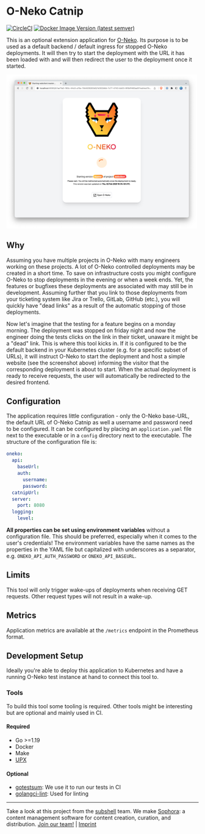 # O-Neko Catnip

[![CircleCI](https://circleci.com/gh/subshell/o-neko-catnip/tree/master.svg?style=svg)](https://circleci.com/gh/subshell/o-neko-catnip/tree/master)
[![Docker Image Version (latest semver)](https://img.shields.io/docker/v/subshellgmbh/o-neko-catnip?color=2496ED&label=subshellgmbh%2Fo-neko-catnip&logo=docker&logoColor=white&sort=semver)](https://hub.docker.com/r/subshellgmbh/o-neko-catnip/tags)

This is an optional extension application for [O-Neko](https://github.com/subshell/o-neko/). Its purpose is to be used as a default backend / default ingress
for stopped O-Neko deployments. It will then try to start the deployment with the URL it has been loaded with and will then redirect the user to the deployment
once it started.

<td><img src="./docs/screenshot_light.png" alt="O-Neko Catnip light theme" width="500px"></td>

## Why

Assuming you have multiple projects in O-Neko with many engineers working on these projects. A lot of O-Neko controlled deployments may be created in a short
time. To save on infrastructure costs you might configure O-Neko to stop deployments in the evening or when a week ends. Yet, the features or bugfixes these
deployments are associated with may still be in development. Assuming further that you link to those deployments from your ticketing system like Jira or Trello,
GitLab, GitHub (etc.), you will quickly have "dead links" as a result of the automatic stopping of those deployments.

Now let's imagine that the testing for a feature begins on a monday morning. The deployment was stopped on friday night and now the engineer doing the tests
clicks on the link in their ticket, unaware it might be a "dead" link. This is where this tool kicks in. If it is configured to be the default backend in your
Kubernetes cluster (e.g. for a specific subset of URLs), it will instruct O-Neko to start the deployment and host a simple website (see the screenshot above)
informing the visitor that the corresponding deployment is about to start. When the actual deployment is ready to receive requests, the user will automatically
be redirected to the desired frontend.

## Configuration

The application requires little configuration - only the O-Neko base-URL, the default URL of O-Neko Catnip as well a username and password need to be configured. It can be configured by placing
an `application.yaml` file next to the executable or in a `config` directory next to the executable. The structure of the configuration file is:

```yaml
oneko:
  api:
    baseUrl:
    auth:
      username:
      password:
  catnipUrl:
  server:
    port: 8080
  logging:
    level:
```

**All properties can be set using environment variables** without a configuration file. This should be preferred, especially when it comes to the user's
credentials!
The environment variables have the same names as the properties in the YAML file but capitalized with underscores as a separator, e.g. `ONEKO_API_AUTH_PASSWORD`
or `ONEKO_API_BASEURL`.

## Limits

This tool will only trigger wake-ups of deployments when receiving GET requests. Other request types will not result in a wake-up.

## Metrics

Application metrics are available at the `/metrics` endpoint in the Prometheus format.

## Development Setup

Ideally you're able to deploy this application to Kubernetes and have a running O-Neko test instance at hand to connect this tool to.

### Tools

To build this tool some tooling is required. Other tools might be interesting but are optional and mainly used in CI.

#### Required

* Go >=1.19
* Docker
* Make
* [UPX](https://upx.github.io)

#### Optional

* [gotestsum](https://github.com/gotestyourself/gotestsum): We use it to run our tests in CI
* [golangci-lint](https://github.com/golangci/golangci-lint): Used for linting


* * *

Take a look at this project from the [subshell](https://subshell.com) team. We make [Sophora](https://subshell.com/sophora/): a content management software for content creation, curation, and distribution. [Join our team!](https://subshell.com/jobs/) | [Imprint](https://subshell.com/about/imprint/)

